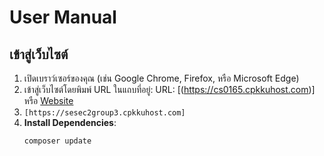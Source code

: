 # User Manual
## เข้าสู่เว็บไซต์

1. เปิดเบราว์เซอร์ของคุณ (เช่น Google Chrome, Firefox, หรือ Microsoft Edge)
2. เข้าสู่เว็บไซต์โดยพิมพ์ URL ในแถบที่อยู่: URL: [(https://cs0165.cpkkuhost.com)]
   หรือ [Website](https://cs0165.cpkkuhost.com/)
4. ```[https://sesec2group3.cpkkuhost.com] ```
1. **Install Dependencies**: 
    ```bash
    composer update
    ```
